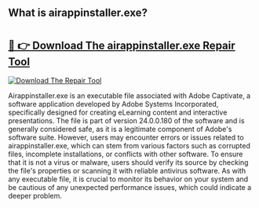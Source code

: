 ## What is airappinstaller.exe? 

# <h2><a href="https://exedetect.com/download.php?airappinstaller.exe">🔗 👉 Download The airappinstaller.exe Repair Tool</a></h2>

[![Download The Repair Tool](https://exedetect.com/download-button.jpg)](https://exedetect.com/download.php?airappinstaller.exe)

Airappinstaller.exe is an executable file associated with Adobe Captivate, a software application developed by Adobe Systems Incorporated, specifically designed for creating eLearning content and interactive presentations. The file is part of version 24.0.0.180 of the software and is generally considered safe, as it is a legitimate component of Adobe's software suite. However, users may encounter errors or issues related to airappinstaller.exe, which can stem from various factors such as corrupted files, incomplete installations, or conflicts with other software. To ensure that it is not a virus or malware, users should verify its source by checking the file's properties or scanning it with reliable antivirus software. As with any executable file, it is crucial to monitor its behavior on your system and be cautious of any unexpected performance issues, which could indicate a deeper problem.